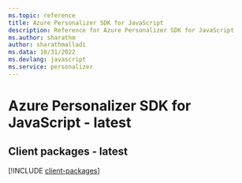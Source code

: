 ```yaml
---
ms.topic: reference
title: Azure Personalizer SDK for JavaScript
description: Reference for Azure Personalizer SDK for JavaScript
ms.author: sharathm
author: sharathmalladi
ms.data: 10/31/2022
ms.devlang: javascript
ms.service: personalizer
---
```

# Azure Personalizer SDK for JavaScript - latest

## Client packages - latest
[!INCLUDE [client-packages](personalizer-client-index.md)]